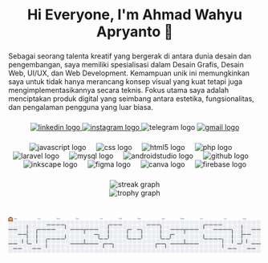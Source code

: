 <h1 align="center">Hi Everyone, I'm Ahmad Wahyu Apryanto 👋</h1>

###

<p align="left">Sebagai seorang talenta kreatif yang bergerak di antara dunia desain dan pengembangan, saya memiliki spesialisasi dalam Desain Grafis, Desain Web, UI/UX, dan Web Development. Kemampuan unik ini memungkinkan saya untuk tidak hanya merancang konsep visual yang kuat tetapi juga mengimplementasikannya secara teknis. Fokus utama saya adalah menciptakan produk digital yang seimbang antara estetika, fungsionalitas, dan pengalaman pengguna yang luar biasa.</p>

###

<div align="center">
  <a href="www.linkedin.com/in/ahmadwahyu-apryanto" target="_blank">
    <img src="https://img.shields.io/static/v1?message=LinkedIn&logo=linkedin&label=&color=0077B5&logoColor=white&labelColor=&style=for-the-badge" height="25" alt="linkedin logo"  />
  </a>
  <a href="https://www.instagram.com/apryanto_eighteen" target="_blank">
    <img src="https://img.shields.io/static/v1?message=Instagram&logo=instagram&label=&color=E4405F&logoColor=white&labelColor=&style=for-the-badge" height="25" alt="instagram logo"  />
  </a>
  <img src="https://img.shields.io/static/v1?message=Telegram&logo=telegram&label=&color=2CA5E0&logoColor=white&labelColor=&style=for-the-badge" height="25" alt="telegram logo"  />
  <a href="mailto:ahmadwahyuapryanto18@gmail.com" target="_blank">
    <img src="https://img.shields.io/static/v1?message=Gmail&logo=gmail&label=&color=D14836&logoColor=white&labelColor=&style=for-the-badge" height="25" alt="gmail logo"  />
  </a>
</div>

###

<div align="center">
  <img src="https://cdn.jsdelivr.net/gh/devicons/devicon/icons/javascript/javascript-plain.svg" height="40" alt="javascript logo"  />
  <img width="12" />
  <img src="https://cdn.jsdelivr.net/gh/devicons/devicon/icons/css3/css3-original.svg" height="40" alt="css logo"  />
  <img width="12" />
  <img src="https://cdn.jsdelivr.net/gh/devicons/devicon/icons/html5/html5-original.svg" height="40" alt="html5 logo"  />
  <img width="12" />
  <img src="https://cdn.jsdelivr.net/gh/devicons/devicon/icons/php/php-original.svg" height="40" alt="php logo"  />
  <img width="12" />
  <img src="https://cdn.jsdelivr.net/gh/devicons/devicon/icons/laravel/laravel-original.svg" height="40" alt="laravel logo"  />
  <img width="12" />
  <img src="https://cdn.jsdelivr.net/gh/devicons/devicon/icons/mysql/mysql-original.svg" height="40" alt="mysql logo"  />
  <img width="12" />
  <img src="https://cdn.jsdelivr.net/gh/devicons/devicon/icons/androidstudio/androidstudio-original.svg" height="40" alt="androidstudio logo"  />
  <img width="12" />
  <img src="https://cdn.jsdelivr.net/gh/devicons/devicon/icons/github/github-original.svg" height="40" alt="github logo"  />
  <img width="12" />
  <img src="https://cdn.jsdelivr.net/gh/devicons/devicon/icons/inkscape/inkscape-original.svg" height="40" alt="inkscape logo"  />
  <img width="12" />
  <img src="https://cdn.jsdelivr.net/gh/devicons/devicon/icons/figma/figma-original.svg" height="40" alt="figma logo"  />
  <img width="12" />
  <img src="https://cdn.jsdelivr.net/gh/devicons/devicon/icons/canva/canva-original.svg" height="40" alt="canva logo"  />
  <img width="12" />
  <img src="https://cdn.jsdelivr.net/gh/devicons/devicon/icons/firebase/firebase-plain-wordmark.svg" height="40" alt="firebase logo"  />
</div>

###

<div align="center">
  <img src="https://streak-stats.demolab.com?user=Ahmadwahyuapryanto&locale=en&mode=daily&theme=dracula&hide_border=false&border_radius=5&order=3" height="280" alt="streak graph"  /><br/>
  <img src="https://github-profile-trophy.vercel.app?username=Ahmadwahyuapryanto&theme=dracula&column=-1&row=1&margin-w=8&margin-h=8&no-bg=false&no-frame=false&order=4" height="60" alt="trophy graph"  />
</div>

###

<br clear="both">

<picture>
  <source media="(prefers-color-scheme: dark)" srcset="https://raw.githubusercontent.com/Ahmadwahyuapryanto/Ahmadwahyuapryanto/output/pacman-contribution-graph-dark.svg">
  <source media="(prefers-color-scheme: light)" srcset="https://raw.githubusercontent.com/Ahmadwahyuapryanto/Ahmadwahyuapryanto/output/pacman-contribution-graph.svg">
  <img alt="pacman contribution graph" src="https://raw.githubusercontent.com/Ahmadwahyuapryanto/Ahmadwahyuapryanto/output/pacman-contribution-graph.svg">
</picture>

###
